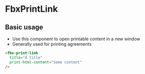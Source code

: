 # FbxPrintLink

## Basic usage

- Use this component to open printable content in a new window
- Generally used for printing agreements

```html
<fbx-print-link
  title="A title"
  print-html-content="Some content"
/>
```
